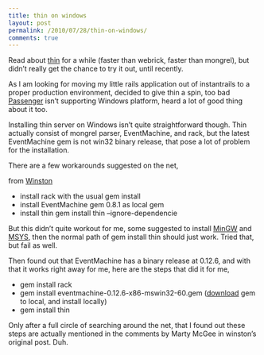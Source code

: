 ```yaml
---
title: thin on windows
layout: post
permalink: /2010/07/28/thin-on-windows/
comments: true
---
```

Read about [thin](http://code.macournoyer.com/thin/) for a while (faster than webrick, faster than mongrel), but didn&#8217;t really get the chance to try it out, until recently.

As I am looking for moving my little rails application out of instantrails to a proper production environment, decided to give thin a spin, too bad [Passenger](http://www.modrails.com/) isn&#8217;t supporting Windows platform, heard a lot of good thing about it too.

Installing thin server on Windows isn&#8217;t quite straightforward though. Thin actually consist of mongrel parser, EventMachine, and rack, but the latest EventMachine gem is not win32 binary release, that pose a lot of problem for the installation.

There are a few workarounds suggested on the net,
  
from [Winston](http://www.winstonyw.com/2008/03/23/ruby-thin-server-on-windows/)

  * install rack with the usual gem install
  * install EventMachine gem 0.8.1 as local gem
  * install thin gem install thin &#8211;ignore-dependencie

But this didn&#8217;t quite workout for me, some suggested to install [MinGW](http://www.mingw.org/) and [MSYS](http://www.mingw.org/wiki/MSYS), then the normal path of gem install thin should just work. Tried that, but fail as well.

Then found out that EventMachine has a binary release at 0.12.6, and with that it works right away for me, here are the steps that did it for me,

  * gem install rack
  * gem install eventmachine-0.12.6-x86-mswin32-60.gem ([download](http://rubyforge.org/frs/download.php/52982/eventmachine-0.12.6-x86-mswin32-60.gem) gem to local, and install locally)
  * gem install thin

Only after a full circle of searching around the net, that I found out these steps are actually mentioned in the comments by Marty McGee in winston&#8217;s original post. Duh.